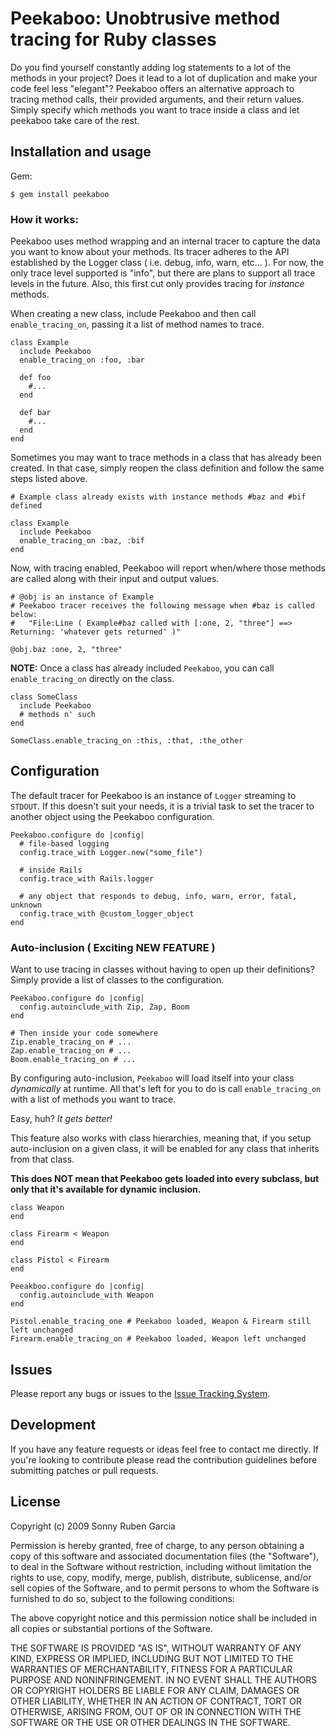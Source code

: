 # Peekaboo: Unobtrusive method tracing for Ruby classes

Do you find yourself constantly adding log statements to a lot of the methods in your project?
Does it lead to a lot of duplication and make your code feel less "elegant"?
Peekaboo offers an alternative approach to tracing method calls, their provided arguments, and their return values.
Simply specify which methods you want to trace inside a class and let peekaboo take care of the rest.

## Installation and usage

Gem:

    $ gem install peekaboo

### How it works:

Peekaboo uses method wrapping and an internal tracer to capture the data you want to know about your methods.
Its tracer adheres to the API established by the Logger class ( i.e. debug, info, warn, etc... ).
For now, the only trace level supported is "info", but there are plans to support all trace levels in the future.
Also, this first cut only provides tracing for _instance_ methods.

When creating a new class, include Peekaboo and then call `enable_tracing_on`, passing it a list of method names to trace.

    class Example
      include Peekaboo
      enable_tracing_on :foo, :bar
      
      def foo
        #...
      end
      
      def bar
        #...
      end
    end

Sometimes you may want to trace methods in a class that has already been created.
In that case, simply reopen the class definition and follow the same steps listed above.

    # Example class already exists with instance methods #baz and #bif defined
    
    class Example
      include Peekaboo
      enable_tracing_on :baz, :bif
    end

Now, with tracing enabled, Peekaboo will report when/where those methods are called along with their input and output values.

    # @obj is an instance of Example
    # Peekaboo tracer receives the following message when #baz is called below:
    #   "File:Line ( Example#baz called with [:one, 2, "three"] ==> Returning: 'whatever gets returned' )"
    
    @obj.baz :one, 2, "three"

**NOTE:** Once a class has already included `Peekaboo`, you can call `enable_tracing_on` directly on the class.

    class SomeClass
      include Peekaboo
      # methods n' such
    end
    
    SomeClass.enable_tracing_on :this, :that, :the_other

## Configuration

The default tracer for Peekaboo is an instance of `Logger` streaming to `STDOUT`.
If this doesn't suit your needs, it is a trivial task to set the tracer to another object using the Peekaboo configuration.

    Peekaboo.configure do |config|
      # file-based logging
      config.trace_with Logger.new("some_file")
      
      # inside Rails
      config.trace_with Rails.logger
      
      # any object that responds to debug, info, warn, error, fatal, unknown
      config.trace_with @custom_logger_object
    end

### Auto-inclusion ( Exciting NEW FEATURE )

Want to use tracing in classes without having to open up their definitions?
Simply provide a list of classes to the configuration.

    Peekaboo.configure do |config|
      config.autoinclude_with Zip, Zap, Boom
    end
    
    # Then inside your code somewhere
    Zip.enable_tracing_on # ...
    Zap.enable_tracing_on # ...
    Boom.enable_tracing_on # ...

By configuring auto-inclusion, `Peekaboo` will load itself into your class *dynamically* at runtime.
All that's left for you to do is call `enable_tracing_on` with a list of methods you want to trace.

Easy, huh? *It gets better!*

This feature also works with class hierarchies, meaning that, if you setup auto-inclusion on a given class,
it will be enabled for any class that inherits from that class.

**This does NOT mean that Peekaboo gets loaded into every subclass, but only that it's available for dynamic inclusion.**

    class Weapon
    end
    
    class Firearm < Weapon
    end
    
    class Pistol < Firearm
    end
    
    Peeakboo.configure do |config|
      config.autoinclude_with Weapon
    end
    
    Pistol.enable_tracing_one # Peekaboo loaded, Weapon & Firearm still left unchanged
    Firearm.enable_tracing_on # Peekaboo loaded, Weapon left unchanged

## Issues

Please report any bugs or issues to the [Issue Tracking System](http://github.com/sgarcia/peekaboo/issues/).

## Development

If you have any feature requests or ideas feel free to contact me directly.
If you're looking to contribute please read the contribution guidelines before submitting patches or pull requests.

## License

Copyright (c) 2009 Sonny Ruben Garcia

Permission is hereby granted, free of charge, to any person obtaining
a copy of this software and associated documentation files (the
"Software"), to deal in the Software without restriction, including
without limitation the rights to use, copy, modify, merge, publish,
distribute, sublicense, and/or sell copies of the Software, and to
permit persons to whom the Software is furnished to do so, subject to
the following conditions:

The above copyright notice and this permission notice shall be
included in all copies or substantial portions of the Software.

THE SOFTWARE IS PROVIDED "AS IS", WITHOUT WARRANTY OF ANY KIND,
EXPRESS OR IMPLIED, INCLUDING BUT NOT LIMITED TO THE WARRANTIES OF
MERCHANTABILITY, FITNESS FOR A PARTICULAR PURPOSE AND
NONINFRINGEMENT. IN NO EVENT SHALL THE AUTHORS OR COPYRIGHT HOLDERS BE
LIABLE FOR ANY CLAIM, DAMAGES OR OTHER LIABILITY, WHETHER IN AN ACTION
OF CONTRACT, TORT OR OTHERWISE, ARISING FROM, OUT OF OR IN CONNECTION
WITH THE SOFTWARE OR THE USE OR OTHER DEALINGS IN THE SOFTWARE.
